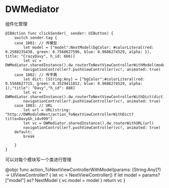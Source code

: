 # DWMediator
组件化管理

    @IBAction func clickSender(_ sender: UIButton) {
        switch sender.tag {
        case 1001: // 传模型
            let model = ["model":NextModel(bgColor: #colorLiteral(red: 0.2588235438, green: 0.7568627596, blue: 0.9686274529, alpha: 1), title: "CrazyDavy", h_id: 666)]
            let vc = DWMediator.sharedInstance().dw_routerToNextViewControllerWithModel(model)
            navigationController?.pushViewController(vc!, animated: true)
        case 1002: // 传字典
            let dict: [String:Any] = ["bgColor":#colorLiteral(red: 0.5568627715, green: 0.3529411852, blue: 0.9686274529, alpha: 1),"title": "Davy","h_id": 888]
            let vc = DWMediator.sharedInstance().dw_routerToNextViewControllerWithDict(dict)
            navigationController?.pushViewController(vc!, animated: true)
        case 1003: // URL
            let url = URL(string: "http://DWModuleNext/action_ToNextViewControllerWithDict?title=Davy&h_id=999")
            let vc = DWMediator.sharedInstance().dw_routerWithURL(url)
            navigationController?.pushViewController(vc!, animated: true)
        default:
            break
            
        }
    }

可以对每个模块写一个类进行管理

@objc func action_ToNextViewControllerWithModel(params: [String:Any]?) -> UIViewController? {
        let vc = NextViewController()
        if let model = params?["model"] as? NextModel {
            vc.model = model
        }
        return vc
    }
